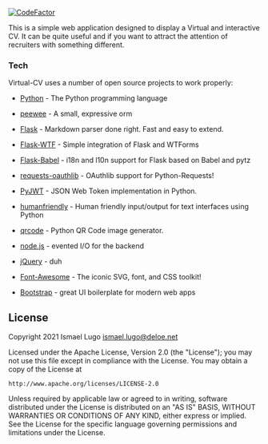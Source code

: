 
[![CodeFactor](https://www.codefactor.io/repository/github/deloe-net/virtual-cv/badge/master?s=8d3652d5e24f2972a78c6c2972bf63ea19834009)](https://www.codefactor.io/repository/github/deloe-net/virtual-cv/overview/master)

This is a simple web application designed to display a Virtual and interactive CV. It can be quite useful and if you want to attract the attention of recruiters with something different.

### Tech
Virtual-CV uses a number of open source projects to work properly:

- [Python] -  The Python programming language
- [peewee] - A small, expressive orm
- [Flask] - Markdown parser done right. Fast and easy to extend.
- [Flask-WTF] - Simple integration of Flask and WTForms
- [Flask-Babel] -  i18n and l10n support for Flask based on Babel and pytz
- [requests-oauthlib] - OAuthlib support for Python-Requests!
- [PyJWT] -  JSON Web Token implementation in Python.
- [humanfriendly] - Human friendly input/output for text interfaces using Python
- [qrcode] -  Python QR Code image generator.
- [node.js] - evented I/O for the backend
- [jQuery] - duh
- [Font-Awesome] -  The iconic SVG, font, and CSS toolkit!
- [Bootstrap] - great UI boilerplate for modern web apps

    [Python]: <https://github.com/python/cpython>
    [jQuery]: 'http://jquery.com'
    [Font-Awesome]: 'https://github.com/FortAwesome/Font-Awesome'
    [peewee]: 'https://github.com/coleifer/peewee'
    [Flask]: 'https://github.com/pallets/flask'
    [requests-oauthlib]: 'https://github.com/requests/requests-oauthlib'
    [Flask-WTF]: 'https://github.com/wtforms/flask-wtf'
    [Flask-Babel]: 'https://github.com/python-babel/flask-babel'
    [PyJWT]: 'https://github.com/jpadilla/pyjwt'
    [humanfriendly]: 'https://github.com/xolox/python-humanfriendly'
    [qrcode]: 'https://github.com/lincolnloop/python-qrcode'
    [Bootstrap]: 'http://twitter.github.com/bootstrap/'
    [node.js]: 'http://nodejs.org'

## License

Copyright 2021 Ismael Lugo <ismael.lugo@deloe.net>

Licensed under the Apache License, Version 2.0 (the "License");
you may not use this file except in compliance with the License.
You may obtain a copy of the License at

    http://www.apache.org/licenses/LICENSE-2.0

Unless required by applicable law or agreed to in writing, software
distributed under the License is distributed on an "AS IS" BASIS,
WITHOUT WARRANTIES OR CONDITIONS OF ANY KIND, either express or implied.
See the License for the specific language governing permissions and
limitations under the License.
